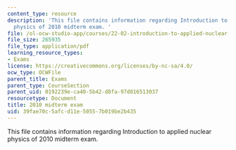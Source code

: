 ```yaml
---
content_type: resource
description: 'This file contains information regarding Introduction to applied nuclear
  physics of 2010 midterm exam. '
file: /ol-ocw-studio-app/courses/22-02-introduction-to-applied-nuclear-physics-spring-2012/39fae70c5afcd11e50557b019be2b435_MIT22_02S12_midterm_2010.pdf
file_size: 265935
file_type: application/pdf
learning_resource_types:
- Exams
license: https://creativecommons.org/licenses/by-nc-sa/4.0/
ocw_type: OCWFile
parent_title: Exams
parent_type: CourseSection
parent_uid: 0192239e-ca40-5b42-d8fa-97d016513037
resourcetype: Document
title: 2010 midterm exam
uid: 39fae70c-5afc-d11e-5055-7b019be2b435
---
```

This file contains information regarding Introduction to applied nuclear physics of 2010 midterm exam. 